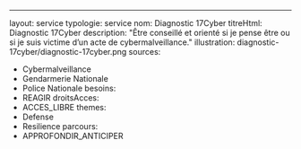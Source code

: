 ---
layout: service
typologie: service
nom: Diagnostic 17Cyber
titreHtml: Diagnostic 17Cyber
description: "Être conseillé et orienté si je pense être ou si je suis victime d’un acte de cybermalveillance."
illustration: diagnostic-17cyber/diagnostic-17cyber.png
sources:
  - Cybermalveillance
  - Gendarmerie Nationale
  - Police Nationale
besoins: 
  - REAGIR
droitsAcces:
  - ACCES_LIBRE
themes:
  - Defense
  - Resilience
parcours:
  - APPROFONDIR_ANTICIPER